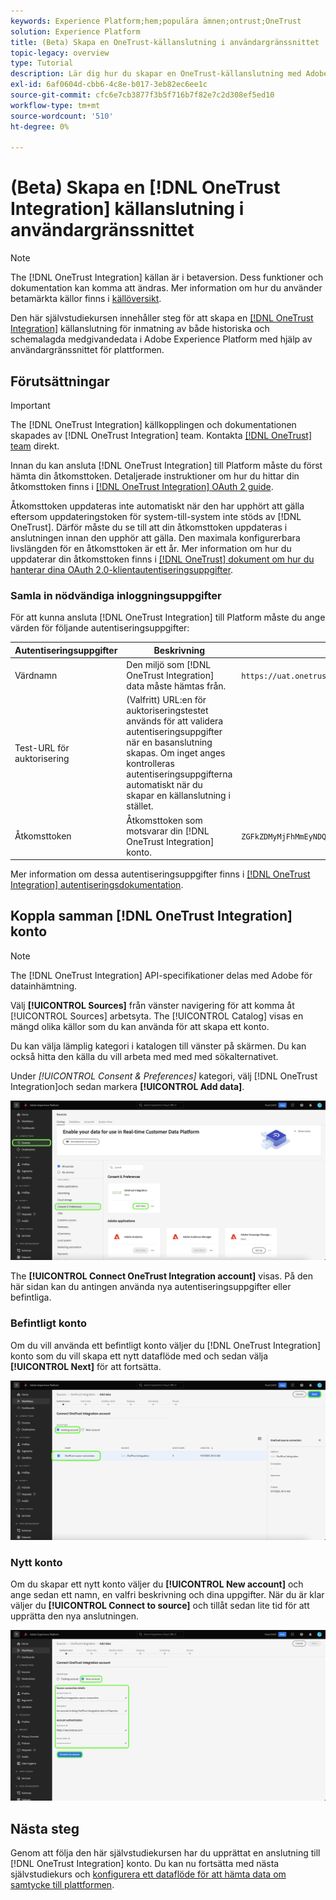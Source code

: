 ```yaml
---
keywords: Experience Platform;hem;populära ämnen;ontrust;OneTrust
solution: Experience Platform
title: (Beta) Skapa en OneTrust-källanslutning i användargränssnittet
topic-legacy: overview
type: Tutorial
description: Lär dig hur du skapar en OneTrust-källanslutning med Adobe Experience Platform-gränssnittet.
exl-id: 6af0604d-cbb6-4c8e-b017-3eb82ec6ee1c
source-git-commit: cfc6e7cb3877f3b5f716b7f82e7c2d308ef5ed10
workflow-type: tm+mt
source-wordcount: '510'
ht-degree: 0%

---
```


# (Beta) Skapa en [!DNL OneTrust Integration] källanslutning i användargränssnittet

>[!NOTE]
>
>The [!DNL OneTrust Integration] källan är i betaversion. Dess funktioner och dokumentation kan komma att ändras. Mer information om hur du använder betamärkta källor finns i [källöversikt](../../../../home.md#terms-and-conditions).

Den här självstudiekursen innehåller steg för att skapa en [[!DNL OneTrust Integration]](https://my.onetrust.com/s/contactsupport?language=en_US) källanslutning för inmatning av både historiska och schemalagda medgivandedata i Adobe Experience Platform med hjälp av användargränssnittet för plattformen.

## Förutsättningar

>[!IMPORTANT]
>
>The [!DNL OneTrust Integration] källkopplingen och dokumentationen skapades av [!DNL OneTrust Integration] team. Kontakta [[!DNL OneTrust] team](https://my.onetrust.com/s/contactsupport?language=en_US) direkt.

Innan du kan ansluta [!DNL OneTrust Integration] till Platform måste du först hämta din åtkomsttoken. Detaljerade instruktioner om hur du hittar din åtkomsttoken finns i [[!DNL OneTrust Integration] OAuth 2 guide](https://developer.onetrust.com/docs/api-docs-v3/b3A6MjI4OTUyOTc-generate-access-token).

Åtkomsttoken uppdateras inte automatiskt när den har upphört att gälla eftersom uppdateringstoken för system-till-system inte stöds av [!DNL OneTrust]. Därför måste du se till att din åtkomsttoken uppdateras i anslutningen innan den upphör att gälla. Den maximala konfigurerbara livslängden för en åtkomsttoken är ett år. Mer information om hur du uppdaterar din åtkomsttoken finns i [[!DNL OneTrust] dokument om hur du hanterar dina OAuth 2.0-klientautentiseringsuppgifter](https://developer.onetrust.com/docs/documentation/ZG9jOjIyODk1MTUw-managing-o-auth-2-0-client-credentials).

### Samla in nödvändiga inloggningsuppgifter

För att kunna ansluta [!DNL OneTrust Integration] till Platform måste du ange värden för följande autentiseringsuppgifter:

| Autentiseringsuppgifter | Beskrivning | Exempel |
| --- | --- | --- |
| Värdnamn | Den miljö som [!DNL OneTrust Integration] data måste hämtas från. | `https://uat.onetrust.com/` |
| Test-URL för auktorisering | (Valfritt) URL:en för auktoriseringstestet används för att validera autentiseringsuppgifter när en basanslutning skapas. Om inget anges kontrolleras autentiseringsuppgifterna automatiskt när du skapar en källanslutning i stället. |  |
| Åtkomsttoken | Åtkomsttoken som motsvarar din [!DNL OneTrust Integration] konto. | `ZGFkZDMyMjFhMmEyNDQ2ZGFhNTdkZjNkZjFmM2IyOWE6QjlUSERVUTNjOFVsRmpEZTJ6Vk9oRnF3Sk8xNlNtcm4=` |

Mer information om dessa autentiseringsuppgifter finns i [[!DNL OneTrust Integration] autentiseringsdokumentation](https://developer.onetrust.com/docs/api-docs-v3/b3A6MjI4OTUyOTc-generate-access-token).

## Koppla samman [!DNL OneTrust Integration] konto

>[!NOTE]
>
>The [!DNL OneTrust Integration] API-specifikationer delas med Adobe för datainhämtning.

Välj **[!UICONTROL Sources]** från vänster navigering för att komma åt [!UICONTROL Sources] arbetsyta. The [!UICONTROL Catalog] visas en mängd olika källor som du kan använda för att skapa ett konto.

Du kan välja lämplig kategori i katalogen till vänster på skärmen. Du kan också hitta den källa du vill arbeta med med med sökalternativet.

Under *[!UICONTROL Consent & Preferences]* kategori, välj [!DNL OneTrust Integration]och sedan markera **[!UICONTROL Add data]**.

![katalog](../../../../images/tutorials/create/onetrust/catalog.png)

The **[!UICONTROL Connect OneTrust Integration account]** visas. På den här sidan kan du antingen använda nya autentiseringsuppgifter eller befintliga.

### Befintligt konto

Om du vill använda ett befintligt konto väljer du [!DNL OneTrust Integration] konto som du vill skapa ett nytt dataflöde med och sedan välja **[!UICONTROL Next]** för att fortsätta.

![befintlig](../../../../images/tutorials/create/onetrust/existing.png)

### Nytt konto

Om du skapar ett nytt konto väljer du **[!UICONTROL New account]** och ange sedan ett namn, en valfri beskrivning och dina uppgifter. När du är klar väljer du **[!UICONTROL Connect to source]** och tillåt sedan lite tid för att upprätta den nya anslutningen.

![new](../../../../images/tutorials/create/onetrust/new.png)

## Nästa steg

Genom att följa den här självstudiekursen har du upprättat en anslutning till [!DNL OneTrust Integration] konto. Du kan nu fortsätta med nästa självstudiekurs och [konfigurera ett dataflöde för att hämta data om samtycke till plattformen](../../dataflow/consent-and-preferences.md).
